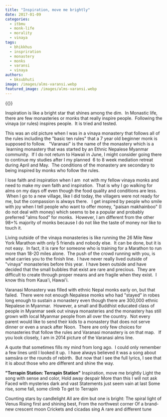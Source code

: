 ```yaml
---
title: "Inspiration, move me brightly"
date: 2017-01-09
categories: 
  - itbmu
  - monk-life
  - morality
  - vinaya
tags: 
  - bhikkhus
  - inspriration
  - monastery
  - monks
  - varansi
  - vinaya
authors: 
  - bksubhuti
image: /images/alms-varansi.webp
featured_image: /images/alms-varansi.webp
---
```



{{<image-with-caption src="/images/alms-varansi.webp" caption="Alms">}}


Inspiration is like a bright star that shines among the dim.  In Monastic life, there are few monasteries or monks that really inspire people.  Following the vinaya (or rules) inspires people.  It is tried and tested.

This was an old picture when I was in a vinaya monastery that follows all of the rules including the "basic ten rules" that a 7 year old beginner monk is supposed to follow.   "Varanasi" is the name of the monastery which is a  learning monastery that was started by an Ethnic Nepalese Myanmar community.  If I do not return to Hawaii in June, I might consider going there to continue my studies after I my planned  6 to 8 week mediation retreat during April and May.  The conditions of the monastery are secondary to being inspired by monks who follow the rules.

I lose faith and inspiration when I am  not with my fellow vinaya monks and need to make my own faith and inspiration.  That is why I go walking for alms on my days off even though the food quality and conditions are less.  When I go to a new village, like I did today, the villagers were not ready for me, but the compassion is always there.   I get inspired by people who smile with joy when I tell people who want to offer money, "paisan makhainboo" (I do not deal with money) which seems to be a popular and probably preferred "alms food" for monks.  However, I am different from the other 98+% majority of monks because I do not like the taste of money nor like to touch it.

Living outside of the vinaya monasteries is like running the 26 Mile New York Marathon with only 5 friends and nobody else.  It can be done, but it is not easy.  In fact, it is rare for someone who is training for a Marathon to run more than 18-20 miles alone.  The push of the crowd running with you, is what carries you to the finish line.  I have never really lived outside of "vinaya" monasteries before this year.  I have been outside and have decided that the small bubbles that exist are rare and precious.  They are difficult to create through proper means and are fragile when they exist.  I know this from Kaua'i, Hawai'i.

Varanasi Monastery was filled with ethnic Nepal monks early on, but that failed.  There were not enough Nepalese monks who had "stayed" in robes long enough to sustain a monastery even though there are 300,000 ethnic Nepalese in Myanmar.  However, a small and Buddhist educated class of people in Myanmar seek out vinaya monasteries and the monastery has still grown with local Myanmar people from all over the country.  Not every parent would like to send their kids to a monastery that does not serve dinner or even a snack after Noon.  There are only few choices for monasteries that follow the rules and Varanasi monastery is on that map.   If you look closely, I am in 2014 picture of the Varanasi alms line.

A quote that sometimes fills my mind from long ago.  I could only remember a few lines until I looked it up.  I have always believed it was a song about saṃsāra or the rounds of rebirth.  But now that I see the full lyrics, I see that it is about those who are different and shine the way.

**"Terrapin Station: Terrapin Station"** Inspiration, move me brightly Light the song with sense and color, Hold away despair More than this I will not ask Faced with mysteries dark and vast Statements just seem vain at last Some rise, some fall, some climb To get to Terrapin

Counting stars by candlelight All are dim but one is bright: The spiral light of Venus Rising first and shining best, From the northwest corner Of a brand-new crescent moon Crickets and cicadas sing A rare and different tune
